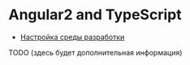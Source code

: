 # Angular2 and TypeScript #

* [Настройка среды разработки](setup.md)

TODO (здесь будет дополнительная информация)
